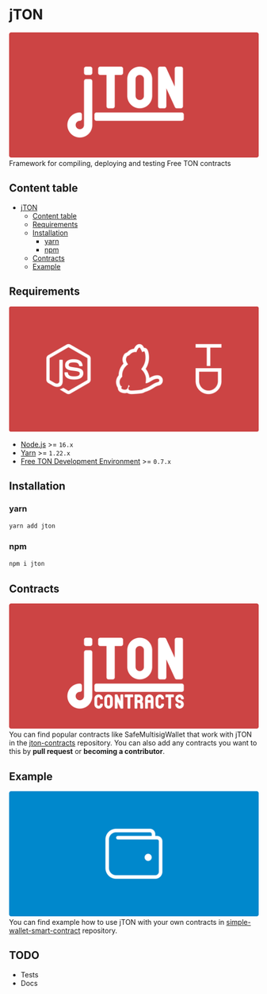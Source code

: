 # jTON
![cover](docs/images/cover.svg)
Framework for compiling, deploying and testing Free TON contracts

## Content table
* [jTON](#jton)
  * [Content table](#content-table)
  * [Requirements](#requirements)
  * [Installation](#installation)
    * [yarn](#yarn)
    * [npm](#npm)
  * [Contracts](#contracts)
  * [Example](#example)

## Requirements
![requirements](docs/images/requirements.svg)
* [Node.js](https://nodejs.org) >= `16.x`
* [Yarn](https://classic.yarnpkg.com) >= `1.22.x`
* [Free TON Development Environment](https://github.com/tonlabs/tondev) >= `0.7.x`

## Installation
### yarn
```sh
yarn add jton
```

### npm
```sh
npm i jton
```

## Contracts
![jTON contracts](docs/images/jton-contracts.svg)
You can find popular contracts like SafeMultisigWallet that work with jTON in the [jton-contracts](https://github.com/kokkekpek/jton-contracts) repository. You can also add any contracts you want to this by **pull request** or **becoming a contributor**.

## Example
![SimpleWallet](docs/images/simple-wallet.svg)
You can find example how to use jTON with your own contracts in [simple-wallet-smart-contract](https://github.com/kokkekpek/simple-wallet-smart-contract) repository. 

## TODO
* Tests
* Docs